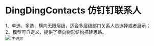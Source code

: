 # DingDingContacts 仿钉钉联系人  
1、单选、多选，横向无限层级，适合多层级部门关系人员选择或者展示；  
2、模型可自定义，提供了横向树形结构搭建思路。  
![image](https://github.com/momoxiaoray/DingDingContacts/blob/master/img/demo.gif)
